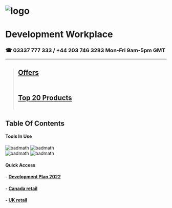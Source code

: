 # ![logo](https://goodhealthnaturally.com/img/logo-1637795175.jpg)<br>
# Development Workplace<br>
### ☎ 03337 777 333 / +44 203 746 3283  Mon-Fri 9am-5pm GMT<br><hr>
> ## [Offers](https://goodhealthnaturally.com/223-offers)<br><br>
> ## [Top 20 Products](https://goodhealthnaturally.com/215-top-20-products)<br><br>
## Table Of Contents
#### Tools In Use
![badmath](https://img.shields.io/badge/Good%20Health%20Naturally%20USE%20--%3E-PrestaShop-orange)
![badmath](https://img.shields.io/badge/Good%20Health%20Naturally%20USE%20--%3E-WordPress-lightgrey)<br>
![badmath](https://img.shields.io/badge/Good%20Health%20Naturally%20USE%20--%3E-PHP-blue)
![badmath](https://img.shields.io/badge/Good%20Health%20Naturally%20USE%20--%3E-MySQL-orange)

#### Quick Access
#### - [Development Plan 2022](https://github.com/orgs/good-health-naturally-workplace1/projects/1)
#### - [Canada retail](https://github.com/orgs/good-health-naturally-workplace1/projects/1)
#### - [UK retail](https://github.com/orgs/good-health-naturally-workplace1/projects/1)


